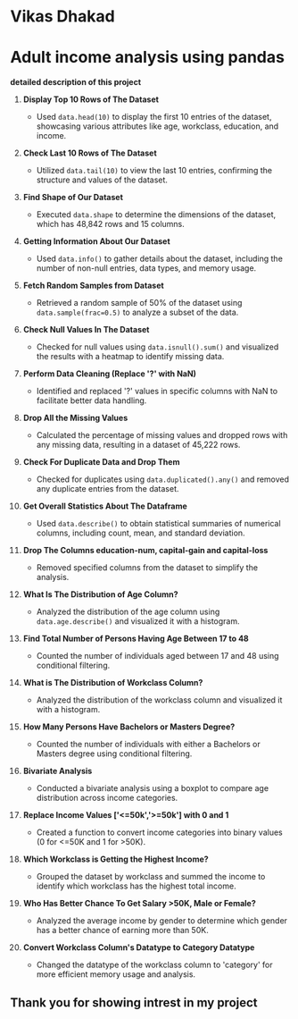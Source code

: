 # Vikas Dhakad
# Adult income analysis using pandas 
**detailed description of this project**
1. **Display Top 10 Rows of The Dataset**
   - Used `data.head(10)` to display the first 10 entries of the dataset, showcasing various attributes like age, workclass, education, and income.

2. **Check Last 10 Rows of The Dataset**
   - Utilized `data.tail(10)` to view the last 10 entries, confirming the structure and values of the dataset.

3. **Find Shape of Our Dataset**
   - Executed `data.shape` to determine the dimensions of the dataset, which has 48,842 rows and 15 columns.

4. **Getting Information About Our Dataset**
   - Used `data.info()` to gather details about the dataset, including the number of non-null entries, data types, and memory usage.

5. **Fetch Random Samples from Dataset**
   - Retrieved a random sample of 50% of the dataset using `data.sample(frac=0.5)` to analyze a subset of the data.

6. **Check Null Values In The Dataset**
   - Checked for null values using `data.isnull().sum()` and visualized the results with a heatmap to identify missing data.

7. **Perform Data Cleaning (Replace '?' with NaN)**
   - Identified and replaced '?' values in specific columns with NaN to facilitate better data handling.

8. **Drop All the Missing Values**
   - Calculated the percentage of missing values and dropped rows with any missing data, resulting in a dataset of 45,222 rows.

9. **Check For Duplicate Data and Drop Them**
   - Checked for duplicates using `data.duplicated().any()` and removed any duplicate entries from the dataset.

10. **Get Overall Statistics About The Dataframe**
    - Used `data.describe()` to obtain statistical summaries of numerical columns, including count, mean, and standard deviation.

11. **Drop The Columns education-num, capital-gain and capital-loss**
    - Removed specified columns from the dataset to simplify the analysis.

12. **What Is The Distribution of Age Column?**
    - Analyzed the distribution of the age column using `data.age.describe()` and visualized it with a histogram.

13. **Find Total Number of Persons Having Age Between 17 to 48**
    - Counted the number of individuals aged between 17 and 48 using conditional filtering.

14. **What is The Distribution of Workclass Column?**
    - Analyzed the distribution of the workclass column and visualized it with a histogram.

15. **How Many Persons Have Bachelors or Masters Degree?**
    - Counted the number of individuals with either a Bachelors or Masters degree using conditional filtering.

16. **Bivariate Analysis**
    - Conducted a bivariate analysis using a boxplot to compare age distribution across income categories.

17. **Replace Income Values ['<=50k','>=50k'] with 0 and 1**
    - Created a function to convert income categories into binary values (0 for <=50K and 1 for >50K).

18. **Which Workclass is Getting the Highest Income?**
    - Grouped the dataset by workclass and summed the income to identify which workclass has the highest total income.

19. **Who Has Better Chance To Get Salary >50K, Male or Female?**
    - Analyzed the average income by gender to determine which gender has a better chance of earning more than 50K.

20. **Convert Workclass Column's Datatype to Category Datatype**
    - Changed the datatype of the workclass column to 'category' for more efficient memory usage and analysis. 
## Thank you for showing intrest in my project ##
